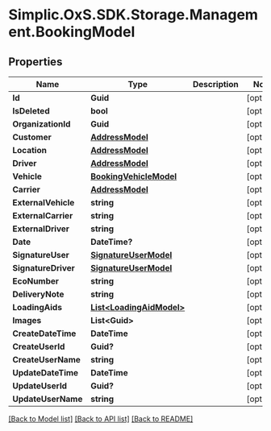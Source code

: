 # Simplic.OxS.SDK.Storage.Management.BookingModel

## Properties

Name | Type | Description | Notes
------------ | ------------- | ------------- | -------------
**Id** | **Guid** |  | [optional] 
**IsDeleted** | **bool** |  | [optional] 
**OrganizationId** | **Guid** |  | [optional] 
**Customer** | [**AddressModel**](AddressModel.md) |  | [optional] 
**Location** | [**AddressModel**](AddressModel.md) |  | [optional] 
**Driver** | [**AddressModel**](AddressModel.md) |  | [optional] 
**Vehicle** | [**BookingVehicleModel**](BookingVehicleModel.md) |  | [optional] 
**Carrier** | [**AddressModel**](AddressModel.md) |  | [optional] 
**ExternalVehicle** | **string** |  | [optional] 
**ExternalCarrier** | **string** |  | [optional] 
**ExternalDriver** | **string** |  | [optional] 
**Date** | **DateTime?** |  | [optional] 
**SignatureUser** | [**SignatureUserModel**](SignatureUserModel.md) |  | [optional] 
**SignatureDriver** | [**SignatureUserModel**](SignatureUserModel.md) |  | [optional] 
**EcoNumber** | **string** |  | [optional] 
**DeliveryNote** | **string** |  | [optional] 
**LoadingAids** | [**List&lt;LoadingAidModel&gt;**](LoadingAidModel.md) |  | [optional] 
**Images** | **List&lt;Guid&gt;** |  | [optional] 
**CreateDateTime** | **DateTime** |  | [optional] 
**CreateUserId** | **Guid?** |  | [optional] 
**CreateUserName** | **string** |  | [optional] 
**UpdateDateTime** | **DateTime** |  | [optional] 
**UpdateUserId** | **Guid?** |  | [optional] 
**UpdateUserName** | **string** |  | [optional] 

[[Back to Model list]](../README.md#documentation-for-models) [[Back to API list]](../README.md#documentation-for-api-endpoints) [[Back to README]](../README.md)

